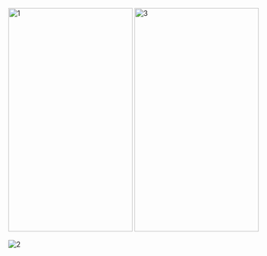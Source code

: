 <img width="250" height="450" alt="1" src="https://github.com/user-attachments/assets/e003b573-9373-411b-8901-03fe0d5c8951" /> <img width="250" height="450" alt="3" src="https://github.com/user-attachments/assets/f06acca6-859c-4b36-bf3a-11386d7e136c" />


![2](https://github.com/user-attachments/assets/4dc032c2-34f6-45e5-ac70-6b2e4fe6c08f)

